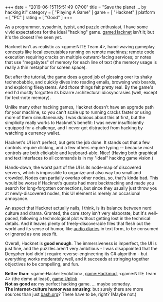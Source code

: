 +++
date = "2019-06-15T15:51:49-07:00"
title = "Save the planet ... by hacking it!"
category = [ "Playing A Game" ]
game = [ "Hacknet" ]
platform = [ "PC" ]
rating = [ "Good" ]
+++

As a programmer, sysadmin, typist, and puzzle enthusiast, I have some vivid expectations for the ideal "hacking" game.  <game:Hacknet> isn't it; but it's the closest I've seen yet.

Hacknet isn't as realistic as <game:NITE Team 4>, hand-waving gameplay concepts like local executables running on remote machines; remote code execution requiring cracks on multiple outward-facing services; or notes that use "megabytes" of memory for each line of text (the memory usage is really a thin metaphor for screen space).

But after the tutorial, the game does a good job of glossing over its shaky technobabble, and quickly dives into reading emails, browsing web boards, and exploring filesystems.  And <i>those</i> things felt pretty real.  By the game's end I'd mostly forgotten its bizarre architectural idiosyncrasies (well, except for text-note memory).

Unlike many other hacking games, Hacknet doesn't have an upgrade path for your machine, so you can't scale up to running cracks faster or using more of them simultaneously.  I was dubious about this at first, but the simplicity really works to Hacknet's benefit: I was never insufficiently equipped for a challenge, and I never got distracted from hacking by watching a currency wallet.

Hacknet's UI isn't perfect, but gets the job done.  It stands out that a few controls require clicking, and a few others require typing -- because <i>most</i> controls are both clickable and keyboard-able.  Nice!  (Having both graphical and text interfaces to all commands is in my "ideal" hacking game vision.)

Hands-down, the worst part of the UI is its node-map of discovered servers, which is impossible to organize and also way too small and crowded.  Nodes can partially overlap other nodes, so, that's kinda bad.  This would be worse if Hacknet's quests had more backtracking and made you search for long-forgotten connections, but since they usually just throw you at newly-discovered nodes, this UI element is merely an occasional annoyance.

An aspect that Hacknet actually nails, I think, is its balance between nerd culture and drama.  Granted, the core story isn't very elaborate; but it's well-paced, following a technological plot without getting lost in the technical details.  And it leaves plenty of freely-discoverable files that flesh out the world and its sense of humor, like [audio diaries](game:BioShock) in text form, to be consumed or ignored as one sees fit.

Overall, Hacknet is <b>good enough</b>.  The immersiveness is imperfect, the UI is just fine, and the puzzles aren't very ambitious - I was disappointed that the Decypher tool didn't require reverse-engineering its C# algorithm - but everything works moderately well, and it succeeds at stringing together objectives to be compelling, and fun.

<b>Better than</b>: <game:Hacker Evolution>, <game:Hackmud>, <game:NITE Team 4> (the demo at least), <game:Uplink>  
<b>Not as good as</b>: my perfect hacking game.  ... maybe someday.  
<b>The internet-culture humor was amusing</b>: but surely there are more sources than just <a href="http://bash.org">bash.org</a>?  There have to be, right?  (Maybe not.)
